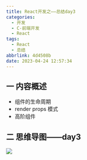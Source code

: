 ```yaml
---
title: React开发之——总结day3
categories:
  - 开发
  - C-前端开发
  - React
tags:
  - React
  - 总结
abbrlink: 4d4508b
date: 2023-04-24 12:57:34
---
```

## 一 内容概述

* 组件的生命周期
* render props 模式
* 高阶组件

<!--more-->

## 二 思维导图——day3
![][1]


[1]:https://cdn.staticaly.com/gh/PGzxc/CDN/master/blog-react/react-summary-day3.png

